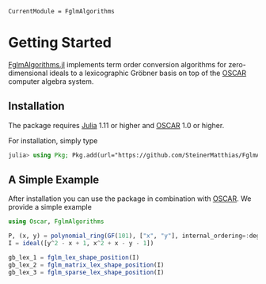 ```@meta
CurrentModule = FglmAlgorithms
```

# Getting Started

[FglmAlgorithms.jl](https://github.com/SteinerMatthias/FglmAlgorithms.jl) implements term order conversion algorithms for zero-dimensional ideals to a lexicographic Gröbner basis on top of the [OSCAR](https://www.oscar-system.org/) computer algebra system.

## Installation
The package requires [Julia](https://julialang.org/) 1.11 or higher and [OSCAR](https://www.oscar-system.org/) 1.0 or higher.

For installation, simply type
```julia
julia> using Pkg; Pkg.add(url="https://github.com/SteinerMatthias/FglmAlgorithms.jl")
```

## A Simple Example
After installation you can use the package in combination with [OSCAR](https://www.oscar-system.org/).
We provide a simple example
```julia
using Oscar, FglmAlgorithms

P, (x, y) = polynomial_ring(GF(101), ["x", "y"], internal_ordering=:degrevlex)
I = ideal([y^2 - x + 1, x^2 + x - y - 1])

gb_lex_1 = fglm_lex_shape_position(I)
gb_lex_2 = fglm_matrix_lex_shape_position(I)
gb_lex_3 = fglm_sparse_lex_shape_position(I)
```